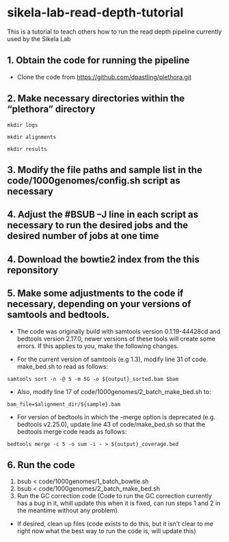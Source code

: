 # sikela-lab-read-depth-tutorial

This is a tutorial to teach others how to run the read depth pipeline currently used by the Sikela Lab

## 1. Obtain the code for running the pipeline  
- Clone the code from https://github.com/dpastling/plethora.git  

## 2. Make necessary directories within the “plethora” directory  
```
mkdir logs
```   
```
mkdir alignments
```  
```
mkdir results
```  
## 3. Modify the file paths and sample list in the code/1000genomes/config.sh script as necessary

## 4. Adjust the #BSUB –J line in each script as necessary to run the desired jobs and the desired number of jobs at one time

## 4. Download the bowtie2 index from the this reponsitory

## 5. Make some adjustments to the code if necessary, depending on your versions of samtools and bedtools.
- The code was originally build with samtools version 0.1.19-44428cd and bedtools version 2.17.0, newer versions of these tools will create some errors.  If this applies to you, make the following changes.

- For the current version of samtools (e.g 1.3), modify line 31 of code. make_bed.sh to read as follows:
```
samtools sort -n -@ 5 -m 5G -o ${output}_sorted.bam $bam
```
- Also, modify line 17 of code/1000genomes/2_batch_make_bed.sh to:
```
bam_file=$alignment_dir/${sample}.bam
```
- For version of bedtools in which the –merge option is deprecated (e.g. bedtools v2.25.0), update line 43 of code/make_bed.sh so that the bedtools merge code reads as follows: 
```
bedtools merge -c 5 -o sum -i - > ${output}_coverage.bed
```
## 6.  Run the code  
1.  bsub < code/1000genomes/1_batch_bowtie.sh  
2.  bsub < code/1000genomes/2_batch_make_bed.sh  
3.  Run the GC correction code (Code to run the GC correction currently has a bug in it, whill update this when it is fixed, can run steps 1 and 2 in the meantime without any problem).  
- If desired, clean up files (code exists to do this, but it isn't clear to me right now what the best way to run the code is, will update this)



